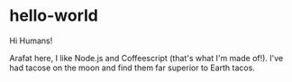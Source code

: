# hello-world

Hi Humans!

Arafat here, I like Node.js and Coffeescript (that's what I'm made of!).
I've had tacose on the moon and find them far superior to Earth tacos.
